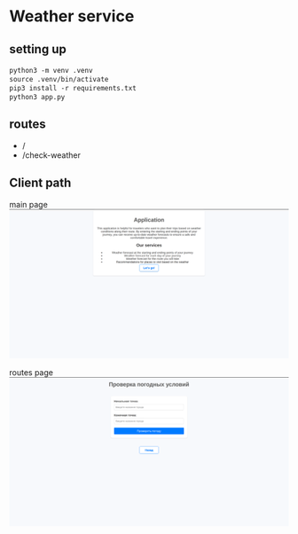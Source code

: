 # Weather service

## setting up
```
python3 -m venv .venv
source .venv/bin/activate
pip3 install -r requirements.txt
python3 app.py
```

## routes
* /
* /check-weather

## Client path
main page
![alt text](img/index.png)

routes page
![alt text](img/route.png)

